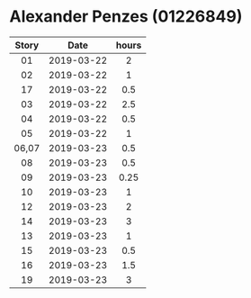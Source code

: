 # Alexander Penzes (01226849)

| Story         | Date          | hours |
| :-----------: |:-------------:| :----:|
| 01            | 2019-03-22    | 2     |
| 02            | 2019-03-22    | 1     |
| 17            | 2019-03-22    | 0.5   |
| 03            | 2019-03-22    | 2.5   |
| 04            | 2019-03-22    | 0.5   |
| 05            | 2019-03-22    | 1     |
| 06,07         | 2019-03-23    | 0.5   |
| 08            | 2019-03-23    | 0.5   |
| 09            | 2019-03-23    | 0.25  |
| 10            | 2019-03-23    | 1     |
| 12            | 2019-03-23    | 2     |
| 14            | 2019-03-23    | 3     |
| 13            | 2019-03-23    | 1     |
| 15            | 2019-03-23    | 0.5   |
| 16            | 2019-03-23    | 1.5   |
| 19            | 2019-03-23    | 3     |
